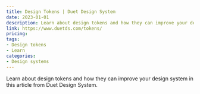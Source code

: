 ```yaml
---
title: Design Tokens | Duet Design System
date: 2023-01-01
description: Learn about design tokens and how they can improve your design system in this article from Duet Design System.
link: https://www.duetds.com/tokens/
pricing: 
tags: 
- Design tokens 
- Learn
categories: 
- Design systems 
---
```


Learn about design tokens and how they can improve your design system in this article from Duet Design System.
